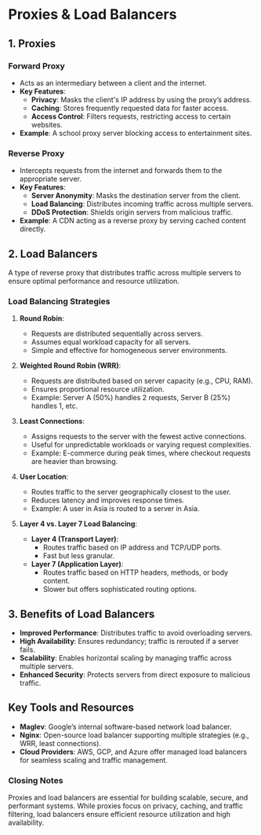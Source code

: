 # Proxies & Load Balancers

## 1. Proxies

### Forward Proxy

- Acts as an intermediary between a client and the internet.
- **Key Features**:
  - **Privacy**: Masks the client's IP address by using the proxy’s address.
  - **Caching**: Stores frequently requested data for faster access.
  - **Access Control**: Filters requests, restricting access to certain websites.
- **Example**: A school proxy server blocking access to entertainment sites.

### Reverse Proxy

- Intercepts requests from the internet and forwards them to the appropriate server.
- **Key Features**:
  - **Server Anonymity**: Masks the destination server from the client.
  - **Load Balancing**: Distributes incoming traffic across multiple servers.
  - **DDoS Protection**: Shields origin servers from malicious traffic.
- **Example**: A CDN acting as a reverse proxy by serving cached content directly.

## 2. Load Balancers

A type of reverse proxy that distributes traffic across multiple servers to ensure optimal performance and resource utilization.

### Load Balancing Strategies

1. **Round Robin**:

   - Requests are distributed sequentially across servers.
   - Assumes equal workload capacity for all servers.
   - Simple and effective for homogeneous server environments.

2. **Weighted Round Robin (WRR)**:

   - Requests are distributed based on server capacity (e.g., CPU, RAM).
   - Ensures proportional resource utilization.
   - Example: Server A (50%) handles 2 requests, Server B (25%) handles 1, etc.

3. **Least Connections**:

   - Assigns requests to the server with the fewest active connections.
   - Useful for unpredictable workloads or varying request complexities.
   - Example: E-commerce during peak times, where checkout requests are heavier than browsing.

4. **User Location**:

   - Routes traffic to the server geographically closest to the user.
   - Reduces latency and improves response times.
   - Example: A user in Asia is routed to a server in Asia.

5. **Layer 4 vs. Layer 7 Load Balancing**:
   - **Layer 4 (Transport Layer)**:
     - Routes traffic based on IP address and TCP/UDP ports.
     - Fast but less granular.
   - **Layer 7 (Application Layer)**:
     - Routes traffic based on HTTP headers, methods, or body content.
     - Slower but offers sophisticated routing options.

## 3. Benefits of Load Balancers

- **Improved Performance**: Distributes traffic to avoid overloading servers.
- **High Availability**: Ensures redundancy; traffic is rerouted if a server fails.
- **Scalability**: Enables horizontal scaling by managing traffic across multiple servers.
- **Enhanced Security**: Protects servers from direct exposure to malicious traffic.

## Key Tools and Resources

- **Maglev**: Google’s internal software-based network load balancer.
- **Nginx**: Open-source load balancer supporting multiple strategies (e.g., WRR, least connections).
- **Cloud Providers**: AWS, GCP, and Azure offer managed load balancers for seamless scaling and traffic management.

### Closing Notes

Proxies and load balancers are essential for building scalable, secure, and performant systems. While proxies focus on privacy, caching, and traffic filtering, load balancers ensure efficient resource utilization and high availability.
